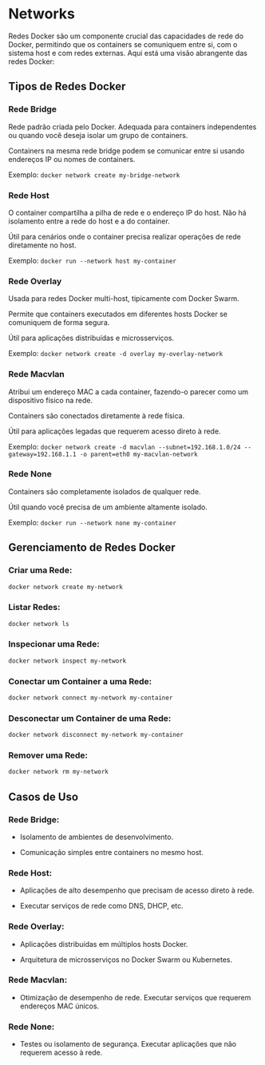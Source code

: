# Networks

Redes Docker são um componente crucial das capacidades de rede do Docker, permitindo que os containers se comuniquem entre si, com o sistema host e com redes externas. Aqui está uma visão abrangente das redes Docker:

## Tipos de Redes Docker

### Rede Bridge

Rede padrão criada pelo Docker.
Adequada para containers independentes ou quando você deseja isolar um grupo de containers.

Containers na mesma rede bridge podem se comunicar entre si usando endereços IP ou nomes de containers.

Exemplo: `docker network create my-bridge-network`

### Rede Host

O container compartilha a pilha de rede e o endereço IP do host.
Não há isolamento entre a rede do host e a do container.

Útil para cenários onde o container precisa realizar operações de rede diretamente no host.

Exemplo: `docker run --network host my-container`

### Rede Overlay

Usada para redes Docker multi-host, tipicamente com Docker Swarm.

Permite que containers executados em diferentes hosts Docker se comuniquem de forma segura.

Útil para aplicações distribuídas e microsserviços.

Exemplo: `docker network create -d overlay my-overlay-network`

### Rede Macvlan


Atribui um endereço MAC a cada container, fazendo-o parecer como um dispositivo físico na rede.

Containers são conectados diretamente à rede física.

Útil para aplicações legadas que requerem acesso direto à rede.

Exemplo: `docker network create -d macvlan --subnet=192.168.1.0/24 --gateway=192.168.1.1 -o parent=eth0 my-macvlan-network`

### Rede None

Containers são completamente isolados de qualquer rede.

Útil quando você precisa de um ambiente altamente isolado.

Exemplo: `docker run --network none my-container`

## Gerenciamento de Redes Docker

### Criar uma Rede:

```sh
docker network create my-network
```

### Listar Redes:

```sh
docker network ls
```

### Inspecionar uma Rede:

```sh
docker network inspect my-network
```

### Conectar um Container a uma Rede:

```sh
docker network connect my-network my-container
```

### Desconectar um Container de uma Rede:

```sh
docker network disconnect my-network my-container
```

### Remover uma Rede:

```sh
docker network rm my-network
```

## Casos de Uso

### Rede Bridge:

- Isolamento de ambientes de desenvolvimento.

- Comunicação simples entre containers no mesmo host.

### Rede Host:

- Aplicações de alto desempenho que precisam de acesso direto à rede.

- Executar serviços de rede como DNS, DHCP, etc.

### Rede Overlay:


- Aplicações distribuídas em múltiplos hosts Docker.

- Arquitetura de microsserviços no Docker Swarm ou Kubernetes.

### Rede Macvlan:

- Otimização de desempenho de rede.
Executar serviços que requerem endereços MAC únicos.

### Rede None:

- Testes ou isolamento de segurança.
Executar aplicações que não requerem acesso à rede.







